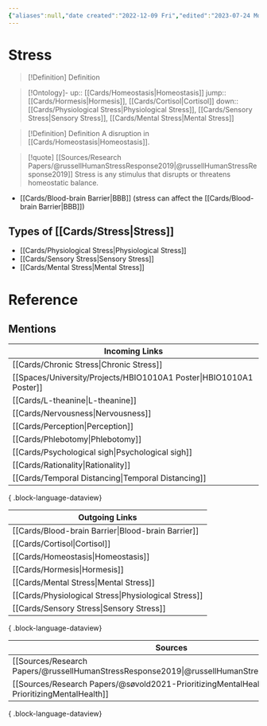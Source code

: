```yaml
---
{"aliases":null,"date created":"2022-12-09 Fri","edited":"2023-07-24 Mon","dg-publish":true,"tags":["Uni/HBIO1010"],"permalink":"/cards/stress/","dgPassFrontmatter":true}
---
```


# Stress

> [!Definition] Definition

> [!Ontology]-
> up:: [[Cards/Homeostasis\|Homeostasis]]
> jump:: [[Cards/Hormesis\|Hormesis]], [[Cards/Cortisol\|Cortisol]]
> down:: [[Cards/Physiological Stress\|Physiological Stress]], [[Cards/Sensory Stress\|Sensory Stress]], [[Cards/Mental Stress\|Mental Stress]]

> [!Definition] Definition
> A disruption in [[Cards/Homeostasis\|Homeostasis]].

> [!quote] [[Sources/Research Papers/@russellHumanStressResponse2019\|@russellHumanStressResponse2019]]
> Stress is any stimulus that disrupts or threatens homeostatic balance.

- [[Cards/Blood-brain Barrier\|BBB]] (stress can affect the [[Cards/Blood-brain Barrier\|BBB]])
## Types of [[Cards/Stress\|Stress]]

- [[Cards/Physiological Stress\|Physiological Stress]]
- [[Cards/Sensory Stress\|Sensory Stress]]
- [[Cards/Mental Stress\|Mental Stress]]

# Reference

## Mentions

| Incoming Links                                                         |
| ---------------------------------------------------------------------- |
| [[Cards/Chronic Stress\|Chronic Stress]]                            |
| [[Spaces/University/Projects/HBIO1010A1 Poster\|HBIO1010A1 Poster]] |
| [[Cards/L-theanine\|L-theanine]]                                    |
| [[Cards/Nervousness\|Nervousness]]                                  |
| [[Cards/Perception\|Perception]]                                    |
| [[Cards/Phlebotomy\|Phlebotomy]]                                    |
| [[Cards/Psychological sigh\|Psychological sigh]]                    |
| [[Cards/Rationality\|Rationality]]                                  |
| [[Cards/Temporal Distancing\|Temporal Distancing]]                  |

{ .block-language-dataview}

| Outgoing Links                                          |
| ------------------------------------------------------- |
| [[Cards/Blood-brain Barrier\|Blood-brain Barrier]]   |
| [[Cards/Cortisol\|Cortisol]]                         |
| [[Cards/Homeostasis\|Homeostasis]]                   |
| [[Cards/Hormesis\|Hormesis]]                         |
| [[Cards/Mental Stress\|Mental Stress]]               |
| [[Cards/Physiological Stress\|Physiological Stress]] |
| [[Cards/Sensory Stress\|Sensory Stress]]             |

{ .block-language-dataview}

| Sources                                                                                                   |
| --------------------------------------------------------------------------------------------------------- |
| [[Sources/Research Papers/@russellHumanStressResponse2019\|@russellHumanStressResponse2019]]           |
| [[Sources/Research Papers/@søvold2021-PrioritizingMentalHealth\|@søvold2021-PrioritizingMentalHealth]] |

{ .block-language-dataview}